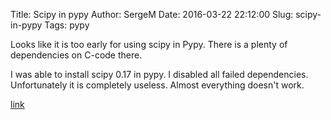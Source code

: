 Title: Scipy in pypy
Author: SergeM
Date: 2016-03-22 22:12:00
Slug: scipy-in-pypy
Tags: pypy

Looks like it is too early for using scipy in Pypy. There is a plenty of dependencies on C-code there.

I was able to install scipy 0.17 in pypy. I disabled all failed dependencies. Unfortunately it is completely useless. Almost everything doesn't work.


[link](https://github.com/serge-m/scipy/blob/v0.17.0_for_pypy_bin/bin/scipy_0.17.0_for_pypy_draft.tar.gz)



